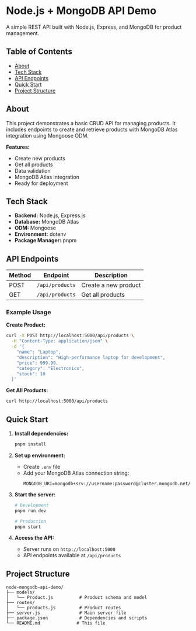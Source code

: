 # Node.js + MongoDB API Demo

A simple REST API built with Node.js, Express, and MongoDB for product management.

## Table of Contents

- [About](#about)
- [Tech Stack](#tech-stack)
- [API Endpoints](#api-endpoints)
- [Quick Start](#quick-start)
- [Project Structure](#project-structure)

## About

This project demonstrates a basic CRUD API for managing products. It includes endpoints to create and retrieve products with MongoDB Atlas integration using Mongoose ODM.

**Features:**
- Create new products
- Get all products
- Data validation
- MongoDB Atlas integration
- Ready for deployment

## Tech Stack

- **Backend:** Node.js, Express.js
- **Database:** MongoDB Atlas
- **ODM:** Mongoose
- **Environment:** dotenv
- **Package Manager:** pnpm

## API Endpoints

| Method | Endpoint | Description |
|--------|----------|-------------|
| POST | `/api/products` | Create a new product |
| GET | `/api/products` | Get all products |

### Example Usage

**Create Product:**
```bash
curl -X POST http://localhost:5000/api/products \
  -H "Content-Type: application/json" \
  -d '{
    "name": "Laptop",
    "description": "High-performance laptop for development",
    "price": 999.99,
    "category": "Electronics",
    "stock": 10
  }'
```

**Get All Products:**
```bash
curl http://localhost:5000/api/products
```

## Quick Start

1. **Install dependencies:**
   ```bash
   pnpm install
   ```

2. **Set up environment:**
   - Create `.env` file
   - Add your MongoDB Atlas connection string:
     ```
     MONGODB_URI=mongodb+srv://username:password@cluster.mongodb.net/database_name
     ```

3. **Start the server:**
   ```bash
   # Development
   pnpm run dev
   
   # Production
   pnpm start
   ```

4. **Access the API:**
   - Server runs on `http://localhost:5000`
   - API endpoints available at `/api/products`

## Project Structure

```
node-mongodb-api-demo/
├── models/
│   └── Product.js          # Product schema and model
├── routes/
│   └── products.js         # Product routes
├── server.js               # Main server file
├── package.json            # Dependencies and scripts
└── README.md              # This file
```